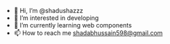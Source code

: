 - 👋 Hi, I’m @shadushazzz
- 👀 I’m interested in developing
- 🌱 I’m currently learning web components
- 📫 How to reach me shadabhussain598@gmail.com

<!---
shadushazzz/shadushazzz is a ✨ special ✨ repository because its `README.md` (this file) appears on your GitHub profile.
You can click the Preview link to take a look at your changes.
--->
